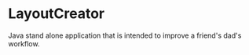 # LayoutCreator
Java stand alone application that is intended to improve a friend's dad's workflow.
